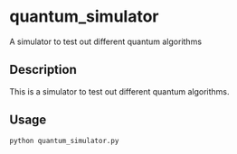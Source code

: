 # quantum_simulator
A simulator to test out different quantum algorithms 

## Description

This is a simulator to test out different quantum algorithms.

## Usage

```bash
python quantum_simulator.py
```

